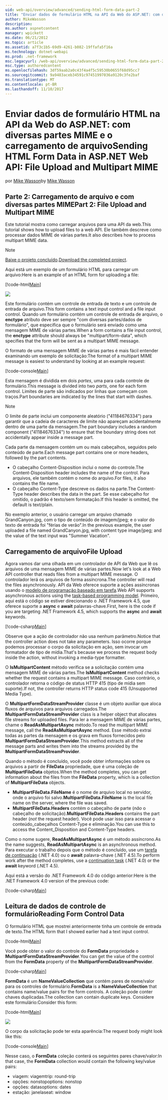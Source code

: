 ```yaml
---
uid: web-api/overview/advanced/sending-html-form-data-part-2
title: "Enviar dados de formulário HTML na API da Web do ASP.NET: com diversas partes MIME e o carregamento de arquivo | Microsoft Docs"
author: MikeWasson
description: 
ms.author: aspnetcontent
manager: wpickett
ms.date: 06/21/2012
ms.topic: article
ms.assetid: a7f3c1b5-69d9-4261-b082-19ffafa5f16a
ms.technology: dotnet-webapi
ms.prod: .net-framework
msc.legacyurl: /web-api/overview/advanced/sending-html-form-data-part-2
msc.type: authoredcontent
ms.openlocfilehash: 3df59aab2a0c43f4a4f5c59530b0655f68d95cc7
ms.sourcegitcommit: 9a9483aceb34591c97451997036a9120c3fe2baf
ms.translationtype: MT
ms.contentlocale: pt-BR
ms.lasthandoff: 11/10/2017
---
```

<a name="sending-html-form-data-in-aspnet-web-api-file-upload-and-multipart-mime"></a><span data-ttu-id="9e09c-102">Enviar dados de formulário HTML na API da Web do ASP.NET: com diversas partes MIME e o carregamento de arquivo</span><span class="sxs-lookup"><span data-stu-id="9e09c-102">Sending HTML Form Data in ASP.NET Web API: File Upload and Multipart MIME</span></span>
====================
<span data-ttu-id="9e09c-103">por [Mike Wasson](https://github.com/MikeWasson)</span><span class="sxs-lookup"><span data-stu-id="9e09c-103">by [Mike Wasson](https://github.com/MikeWasson)</span></span>

## <a name="part-2-file-upload-and-multipart-mime"></a><span data-ttu-id="9e09c-104">Parte 2: Carregamento de arquivo e com diversas partes MIME</span><span class="sxs-lookup"><span data-stu-id="9e09c-104">Part 2: File Upload and Multipart MIME</span></span>

<span data-ttu-id="9e09c-105">Este tutorial mostra como carregar arquivos para uma API da web.</span><span class="sxs-lookup"><span data-stu-id="9e09c-105">This tutorial shows how to upload files to a web API.</span></span> <span data-ttu-id="9e09c-106">Ele também descreve como processar dados MIME de várias partes.</span><span class="sxs-lookup"><span data-stu-id="9e09c-106">It also describes how to process multipart MIME data.</span></span>

> [!NOTE]
> <span data-ttu-id="9e09c-107">[Baixe o projeto concluído](https://code.msdn.microsoft.com/ASPNET-Web-API-File-Upload-a8c0fb0d).</span><span class="sxs-lookup"><span data-stu-id="9e09c-107">[Download the completed project](https://code.msdn.microsoft.com/ASPNET-Web-API-File-Upload-a8c0fb0d).</span></span>


<span data-ttu-id="9e09c-108">Aqui está um exemplo de um formulário HTML para carregar um arquivo:</span><span class="sxs-lookup"><span data-stu-id="9e09c-108">Here is an example of an HTML form for uploading a file:</span></span>

[!code-html[Main](sending-html-form-data-part-2/samples/sample1.html)]

![](sending-html-form-data-part-2/_static/image1.png)

<span data-ttu-id="9e09c-109">Este formulário contém um controle de entrada de texto e um controle de entrada de arquivo.</span><span class="sxs-lookup"><span data-stu-id="9e09c-109">This form contains a text input control and a file input control.</span></span> <span data-ttu-id="9e09c-110">Quando um formulário contém um controle de entrada de arquivo, o **enctype** atributo deve ser sempre &quot;com diversas partes/dados de formulário&quot;, que especifica que o formulário será enviado como uma mensagem MIME de várias partes.</span><span class="sxs-lookup"><span data-stu-id="9e09c-110">When a form contains a file input control, the **enctype** attribute should always be &quot;multipart/form-data&quot;, which specifies that the form will be sent as a multipart MIME message.</span></span>

<span data-ttu-id="9e09c-111">O formato de uma mensagem MIME de várias partes é mais fácil entender examinando um exemplo de solicitação:</span><span class="sxs-lookup"><span data-stu-id="9e09c-111">The format of a multipart MIME message is easiest to understand by looking at an example request:</span></span>

[!code-console[Main](sending-html-form-data-part-2/samples/sample2.cmd)]

<span data-ttu-id="9e09c-112">Esta mensagem é dividida em dois *partes*, uma para cada controle de formulário.</span><span class="sxs-lookup"><span data-stu-id="9e09c-112">This message is divided into two *parts*, one for each form control.</span></span> <span data-ttu-id="9e09c-113">Limites de parte são indicados por linhas que começam com traços.</span><span class="sxs-lookup"><span data-stu-id="9e09c-113">Part boundaries are indicated by the lines that start with dashes.</span></span>

> [!NOTE]
> <span data-ttu-id="9e09c-114">O limite de parte inclui um componente aleatório (&quot;41184676334&quot;) para garantir que a cadeia de caracteres de limite não apareçam acidentalmente dentro de uma parte da mensagem.</span><span class="sxs-lookup"><span data-stu-id="9e09c-114">The part boundary includes a random component (&quot;41184676334&quot;) to ensure that the boundary string does not accidentally appear inside a message part.</span></span>


<span data-ttu-id="9e09c-115">Cada parte da mensagem contém um ou mais cabeçalhos, seguidos pelo conteúdo de parte.</span><span class="sxs-lookup"><span data-stu-id="9e09c-115">Each message part contains one or more headers, followed by the part contents.</span></span>

- <span data-ttu-id="9e09c-116">O cabeçalho Content-Disposition inclui o nome do controle.</span><span class="sxs-lookup"><span data-stu-id="9e09c-116">The Content-Disposition header includes the name of the control.</span></span> <span data-ttu-id="9e09c-117">Para arquivos, ele também contém o nome do arquivo.</span><span class="sxs-lookup"><span data-stu-id="9e09c-117">For files, it also contains the file name.</span></span>
- <span data-ttu-id="9e09c-118">O cabeçalho Content-Type descreve os dados na parte.</span><span class="sxs-lookup"><span data-stu-id="9e09c-118">The Content-Type header describes the data in the part.</span></span> <span data-ttu-id="9e09c-119">Se esse cabeçalho for omitido, o padrão é texto/sem formatação.</span><span class="sxs-lookup"><span data-stu-id="9e09c-119">If this header is omitted, the default is text/plain.</span></span>

<span data-ttu-id="9e09c-120">No exemplo anterior, o usuário carregar um arquivo chamado GrandCanyon.jpg, com o tipo de conteúdo de imagem/jpeg; e o valor do texto de entrada foi &quot;férias de verão&quot;.</span><span class="sxs-lookup"><span data-stu-id="9e09c-120">In the previous example, the user uploaded a file named GrandCanyon.jpg, with content type image/jpeg; and the value of the text input was &quot;Summer Vacation&quot;.</span></span>

## <a name="file-upload"></a><span data-ttu-id="9e09c-121">Carregamento de arquivo</span><span class="sxs-lookup"><span data-stu-id="9e09c-121">File Upload</span></span>

<span data-ttu-id="9e09c-122">Agora vamos dar uma olhada em um controlador de API da Web que lê os arquivos de uma mensagem MIME de várias partes.</span><span class="sxs-lookup"><span data-stu-id="9e09c-122">Now let's look at a Web API controller that reads files from a multipart MIME message.</span></span> <span data-ttu-id="9e09c-123">O controlador lerá os arquivos de forma assíncrona.</span><span class="sxs-lookup"><span data-stu-id="9e09c-123">The controller will read the files asynchronously.</span></span> <span data-ttu-id="9e09c-124">API da Web oferece suporte a ações assíncronas usando o [modelo de programação baseado em tarefa](https://msdn.microsoft.com/library/dd460693.aspx).</span><span class="sxs-lookup"><span data-stu-id="9e09c-124">Web API supports asynchronous actions using the [task-based programming model](https://msdn.microsoft.com/library/dd460693.aspx).</span></span> <span data-ttu-id="9e09c-125">Primeiro, aqui está o código se estiver direcionando o .NET Framework 4.5, que oferece suporte a **async** e **await** palavras-chave.</span><span class="sxs-lookup"><span data-stu-id="9e09c-125">First, here is the code if you are targeting .NET Framework 4.5, which supports the **async** and **await** keywords.</span></span>

[!code-csharp[Main](sending-html-form-data-part-2/samples/sample3.cs)]

<span data-ttu-id="9e09c-126">Observe que a ação de controlador não usa nenhum parâmetro.</span><span class="sxs-lookup"><span data-stu-id="9e09c-126">Notice that the controller action does not take any parameters.</span></span> <span data-ttu-id="9e09c-127">Isso ocorre porque podemos processar o corpo da solicitação em ação, sem invocar um formatador de tipo de mídia.</span><span class="sxs-lookup"><span data-stu-id="9e09c-127">That's because we process the request body inside the action, without invoking a media-type formatter.</span></span>

<span data-ttu-id="9e09c-128">O **IsMultipartContent** método verifica se a solicitação contém uma mensagem MIME de várias partes.</span><span class="sxs-lookup"><span data-stu-id="9e09c-128">The **IsMultipartContent** method checks whether the request contains a multipart MIME message.</span></span> <span data-ttu-id="9e09c-129">Caso contrário, o controlador retorna o código de status HTTP 415 (tipo de mídia sem suporte).</span><span class="sxs-lookup"><span data-stu-id="9e09c-129">If not, the controller returns HTTP status code 415 (Unsupported Media Type).</span></span>

<span data-ttu-id="9e09c-130">O **MultipartFormDataStreamProvider** classe é um objeto auxiliar que aloca fluxos de arquivos para arquivos carregados.</span><span class="sxs-lookup"><span data-stu-id="9e09c-130">The **MultipartFormDataStreamProvider** class is a helper object that allocates file streams for uploaded files.</span></span> <span data-ttu-id="9e09c-131">Para ler a mensagem MIME de várias partes, chame o **ReadAsMultipartAsync** método.</span><span class="sxs-lookup"><span data-stu-id="9e09c-131">To read the multipart MIME message, call the **ReadAsMultipartAsync** method.</span></span> <span data-ttu-id="9e09c-132">Esse método extrai todas as partes da mensagem e os grava em fluxos fornecidos pelo **MultipartFormDataStreamProvider**.</span><span class="sxs-lookup"><span data-stu-id="9e09c-132">This method extracts all of the message parts and writes them into the streams provided by the **MultipartFormDataStreamProvider**.</span></span>

<span data-ttu-id="9e09c-133">Quando o método é concluído, você pode obter informações sobre os arquivos a partir de **FileData** propriedade, que é uma coleção de **MultipartFileData** objetos.</span><span class="sxs-lookup"><span data-stu-id="9e09c-133">When the method completes, you can get information about the files from the **FileData** property, which is a collection of **MultipartFileData** objects.</span></span>

- <span data-ttu-id="9e09c-134">**MultipartFileData.FileName** é o nome de arquivo local no servidor, onde o arquivo foi salvo.</span><span class="sxs-lookup"><span data-stu-id="9e09c-134">**MultipartFileData.FileName** is the local file name on the server, where the file was saved.</span></span>
- <span data-ttu-id="9e09c-135">**MultipartFileData.Headers** contém o cabeçalho de parte (*não* o cabeçalho de solicitação).</span><span class="sxs-lookup"><span data-stu-id="9e09c-135">**MultipartFileData.Headers** contains the part header (*not* the request header).</span></span> <span data-ttu-id="9e09c-136">Você pode usar isso para acessar o conteúdo\_cabeçalhos Content-Type e eliminação.</span><span class="sxs-lookup"><span data-stu-id="9e09c-136">You can use this to access the Content\_Disposition and Content-Type headers.</span></span>

<span data-ttu-id="9e09c-137">Como o nome sugere, **ReadAsMultipartAsync** é um método assíncrono.</span><span class="sxs-lookup"><span data-stu-id="9e09c-137">As the name suggests, **ReadAsMultipartAsync** is an asynchronous method.</span></span> <span data-ttu-id="9e09c-138">Para executar o trabalho depois que o método é concluído, use um [tarefa de continuação](https://msdn.microsoft.com/en-us/library/ee372288.aspx) (.NET 4.0) ou o **await** palavra-chave (.NET 4.5).</span><span class="sxs-lookup"><span data-stu-id="9e09c-138">To perform work after the method completes, use a [continuation task](https://msdn.microsoft.com/en-us/library/ee372288.aspx) (.NET 4.0) or the **await** keyword (.NET 4.5).</span></span>

<span data-ttu-id="9e09c-139">Aqui está a versão do .NET Framework 4.0 do código anterior:</span><span class="sxs-lookup"><span data-stu-id="9e09c-139">Here is the .NET Framework 4.0 version of the previous code:</span></span>

[!code-csharp[Main](sending-html-form-data-part-2/samples/sample4.cs)]

## <a name="reading-form-control-data"></a><span data-ttu-id="9e09c-140">Leitura de dados de controle de formulário</span><span class="sxs-lookup"><span data-stu-id="9e09c-140">Reading Form Control Data</span></span>

<span data-ttu-id="9e09c-141">O formulário HTML que mostrei anteriormente tinha um controle de entrada de texto.</span><span class="sxs-lookup"><span data-stu-id="9e09c-141">The HTML form that I showed earlier had a text input control.</span></span>

[!code-html[Main](sending-html-form-data-part-2/samples/sample5.html)]

<span data-ttu-id="9e09c-142">Você pode obter o valor do controle do **FormData** propriedade o **MultipartFormDataStreamProvider**.</span><span class="sxs-lookup"><span data-stu-id="9e09c-142">You can get the value of the control from the **FormData** property of the **MultipartFormDataStreamProvider**.</span></span>

[!code-csharp[Main](sending-html-form-data-part-2/samples/sample6.cs?highlight=15)]

<span data-ttu-id="9e09c-143">**FormData** é um **NameValueCollection** que contém pares de nome/valor para os controles de formulário.</span><span class="sxs-lookup"><span data-stu-id="9e09c-143">**FormData** is a **NameValueCollection** that contains name/value pairs for the form controls.</span></span> <span data-ttu-id="9e09c-144">A coleção pode conter chaves duplicadas.</span><span class="sxs-lookup"><span data-stu-id="9e09c-144">The collection can contain duplicate keys.</span></span> <span data-ttu-id="9e09c-145">Considere este formulário:</span><span class="sxs-lookup"><span data-stu-id="9e09c-145">Consider this form:</span></span>

[!code-html[Main](sending-html-form-data-part-2/samples/sample7.html)]

![](sending-html-form-data-part-2/_static/image2.png)

<span data-ttu-id="9e09c-146">O corpo da solicitação pode ter esta aparência:</span><span class="sxs-lookup"><span data-stu-id="9e09c-146">The request body might look like this:</span></span>

[!code-console[Main](sending-html-form-data-part-2/samples/sample8.cmd)]

<span data-ttu-id="9e09c-147">Nesse caso, o **FormData** coleção conterá os seguintes pares chave/valor:</span><span class="sxs-lookup"><span data-stu-id="9e09c-147">In that case, the **FormData** collection would contain the following key/value pairs:</span></span>

- <span data-ttu-id="9e09c-148">viagem: viagem</span><span class="sxs-lookup"><span data-stu-id="9e09c-148">trip: round-trip</span></span>
- <span data-ttu-id="9e09c-149">opções: nonstop</span><span class="sxs-lookup"><span data-stu-id="9e09c-149">options: nonstop</span></span>
- <span data-ttu-id="9e09c-150">opções: datas</span><span class="sxs-lookup"><span data-stu-id="9e09c-150">options: dates</span></span>
- <span data-ttu-id="9e09c-151">estação: janela</span><span class="sxs-lookup"><span data-stu-id="9e09c-151">seat: window</span></span>
